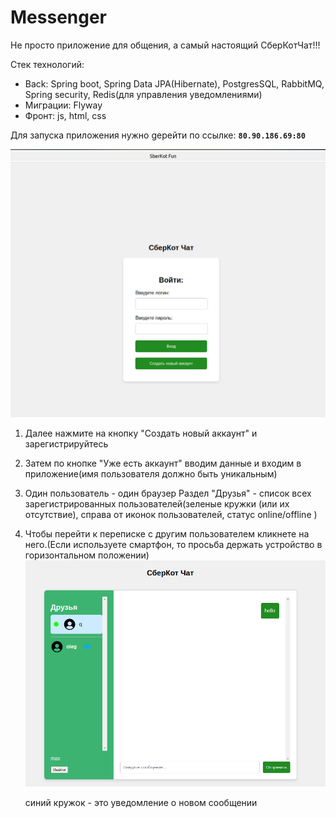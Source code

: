 # Messenger
Не просто приложение для общения, а самый настоящий СберКотЧат!!!

Стек технологий: 

* Back: Spring boot, Spring Data JPA(Hibernate), PostgresSQL, RabbitMQ, Spring security, Redis(для управления уведомлениями)
* Миграции: Flyway
* Фронт: js, html, css

Для запуска приложения нужно gерейти по ссылке: **`80.90.186.69:80`**



   ![img.png](misk.images/img.png)
1. Далее нажмите на кнопку "Создать новый аккаунт" и зарегистрируйтесь
2. Затем по кнопке "Уже есть аккаунт" вводим данные и входим в приложение(имя пользователя должно быть уникальным)
3. Один пользователь - один браузер
   Раздел "Друзья" - список всех зарегистрированных пользователей(зеленые кружки (или их отсутствие), справа от иконок пользователей, статус online/offline )
4. Чтобы перейти к переписке с другим пользователем кликнете на него.(Если используете смартфон, то просьба держать устройство в горизонтальном положении)
   ![img.png](misk.images/1.png)

   

   синий кружок - это уведомление о новом сообщении


